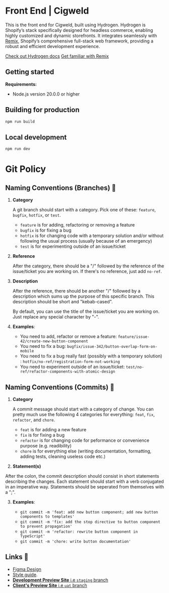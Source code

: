 # Front End | Cigweld

This is the front end for Cigweld, built using Hydrogen. Hydrogen is Shopify’s stack specifically designed for headless commerce, enabling highly customized and dynamic storefronts. It integrates seamlessly with [Remix](https://remix.run/), Shopify’s comprehensive full-stack web framework, providing a robust and efficient development experience.

[Check out Hydrogen docs](https://shopify.dev/custom-storefronts/hydrogen)
[Get familiar with Remix](https://remix.run/docs/en/main)

## Getting started

**Requirements:**

- Node.js version 20.0.0 or higher

## Building for production

```bash
npm run build
```

## Local development

```bash
npm run dev
```

# Git Policy

## Naming Conventions (Branches) 🌴

1. **Category**

   A git branch should start with a category. Pick one of these: `feature`, `bugfix`, `hotfix`, or `test`.

   - `feature` is for adding, refactoring or removing a feature
   - `bugfix` is for fixing a bug
   - `hotfix` is for changing code with a temporary solution and/or without following the usual process (usually because of an emergency)
   - `test` is for experimenting outside of an issue/ticket

2. **Reference**

   After the category, there should be a "/" followed by the reference of the issue/ticket you are working on. If there's no reference, just add `no-ref`.

3. **Description**

   After the reference, there should be another "/" followed by a description which sums up the purpose of this specific branch. This description should be short and "kebab-cased".

   By default, you can use the title of the issue/ticket you are working on. Just replace any special character by "-".

4. **Examples**:

   - You need to add, refactor or remove a feature: `feature/issue-42/create-new-button-component`
   - You need to fix a bug: `bugfix/issue-342/button-overlap-form-on-mobile`
   - You need to fix a bug really fast (possibly with a temporary solution)
     : `hotfix/no-ref/registration-form-not-working`
   - You need to experiment outside of an issue/ticket: `test/no-ref/refactor-components-with-atomic-design`

## Naming Conventions (Commits) 📌

1.  **Category**

    A commit message should start with a category of change. You can pretty much use the following 4 categories for everything: `feat`, `fix`, `refactor`, and `chore`.

    - `feat` is for adding a new feature
    - `fix` is for fixing a bug
    - `refactor` is for changing code for peformance or convenience purpose (e.g. readibility)
    - `chore` is for everything else (writing documentation, formatting, adding tests, cleaning useless code etc.)

2.  **Statement(s)**

After the colon, the commit description should consist in short statements describing the changes.
Each statement should start with a verb conjugated in an imperative way. Statements should be seperated from themselves with a ";".

3. **Examples**:

   - `git commit -m 'feat: add new button component; add new button components to templates'`
   - `git commit -m 'fix: add the stop directive to button component to prevent propagation'`
   - `git commit -m 'refactor: rewrite button component in TypeScript'`
   - `git commit -m 'chore: write button documentation'`

## Links 🔗

- [Figma Design](https://www.figma.com/design/rPcBr8hLmkM16HNQjyf9Qd/Portal-25th-JAN?node-id=3025-48353&t=WwoJxRrAhbGKr3dR-0)
- [Style guide](https://www.figma.com/design/rPcBr8hLmkM16HNQjyf9Qd/Portal-25th-JAN?node-id=2168-126323&t=WwoJxRrAhbGKr3dR-0).
- [**Development Preview Site** i.e `staging` branch](https://cig-front.webo.dev/)
- [**Client's Preview Site** i.e `uat` branch](https://cig-uat.webo.dev/)
